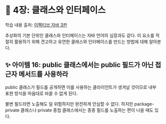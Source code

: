 # 💎 4장: 클래스와 인터페이스

학습 내용 출처: [이펙티브 자바 3판](http://ebook.insightbook.co.kr/book/66)

추상화의 기본 단위인 클래스와 인터페이스는 자바 언어의 심장과도 같다. 이 요소를 적절히 활용하기 위해 견고하고 유연한 클래스와 인터페이스를 만드는 방법에 대해 알아본다.

## ✨ 아이템 16: public 클래스에서는 public 필드가 아닌 접근자 메서드를 사용하라

public 클래스가 필드를 공개하면 이를 사용하는 클라이언트가 생겨날 것이므로 내부 표현 방식을 마음대로 바꿀 수 없게 된다.

불변 필드라면 노출해도 덜 위험하지만 완전하게 안심할 수 없다. 하지만 package-private 클래스나 private 중첩 클래스에서는 종종 필드를 노출하는 편이 나을 때도 있다.
